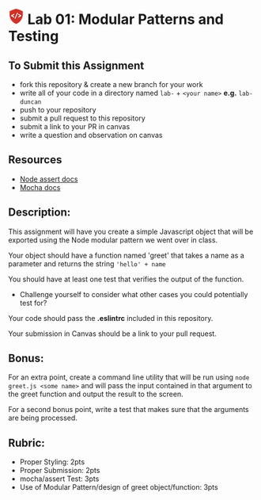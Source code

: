 ![CF](assets/shield-32x32.png) Lab 01: Modular Patterns and Testing
===

## To Submit this Assignment
  * fork this repository & create a new branch for your work
  * write all of your code in a directory named `lab-` + `<your name>` **e.g.** `lab-duncan`
  * push to your repository
  * submit a pull request to this repository
  * submit a link to your PR in canvas
  * write a question and observation on canvas

## Resources
* [Node assert docs](https://nodejs.org/dist/latest-v4.x/docs/api/assert.html)
* [Mocha docs](http://mochajs.org/#getting-started)

## Description:
This assignment will have you create a simple Javascript object that will be exported using the Node modular pattern we went over in class.  

Your object should have a function named 'greet' that takes a name as a parameter and returns the string `'hello' + name`  

You should have at least one test that verifies the output of the function.
  - Challenge yourself to consider what other cases you could potentially test for?

Your code should pass the **.eslintrc** included in this repository.  

Your submission in Canvas should be a link to your pull request.  

## Bonus:
For an extra point, create a command line utility that will be run using `node greet.js <some name>` and will pass the input contained in that argument to the greet function and output the result to the screen.

For a second bonus point, write a test that makes sure that the arguments are being processed.

## Rubric:
  * Proper Styling: 2pts
  * Proper Submission: 2pts
  * mocha/assert Test: 3pts
  * Use of Modular Pattern/design of greet object/function: 3pts

